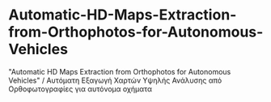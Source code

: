 # Automatic-HD-Maps-Extraction-from-Orthophotos-for-Autonomous-Vehicles
 "Automatic HD Maps Extraction from Orthophotos for Autonomous Vehicles" / Αυτόματη Εξαγωγή Χαρτών Υψηλής Ανάλυσης από Ορθοφωτογραφίες για αυτόνομα οχήματα
